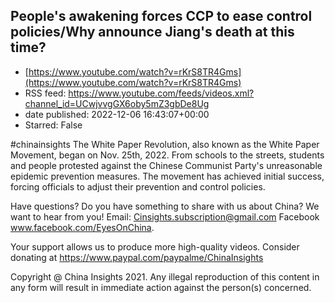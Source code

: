 ## People's awakening forces CCP to ease control policies/Why announce Jiang's death at this time?
 - [https://www.youtube.com/watch?v=rKrS8TR4Gms](https://www.youtube.com/watch?v=rKrS8TR4Gms)
 - RSS feed: https://www.youtube.com/feeds/videos.xml?channel_id=UCwjvvgGX6oby5mZ3gbDe8Ug
 - date published: 2022-12-06 16:43:07+00:00
 - Starred: False

#chinainsights 
The White Paper Revolution, also known as the White Paper Movement, began on Nov. 25th, 2022. From schools to the streets, students and people protested against the Chinese Communist Party's unreasonable epidemic prevention measures. The movement has achieved initial success, forcing officials to adjust their prevention and control policies.

Have questions? Do you have something to share with us about China? We want to hear from you! 
Email: Cinsights.subscription@gmail.com
Facebook www.facebook.com/EyesOnChina.


Your support allows us to produce more high-quality videos. 
Consider donating at https://www.paypal.com/paypalme/ChinaInsights

Copyright @ China Insights 2021. Any illegal reproduction of this content in any form will result in immediate action against the person(s) concerned.
